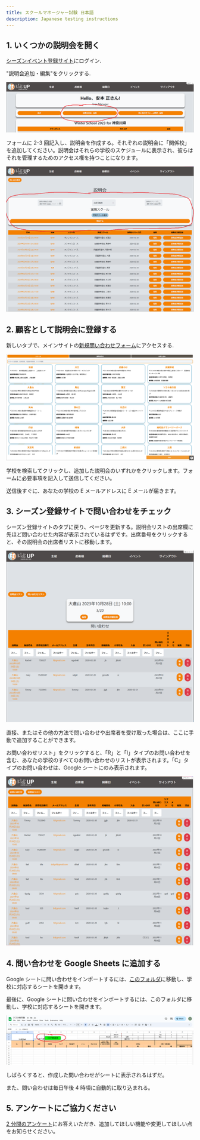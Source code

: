 ```yaml
---
title: スクールマネージャー試験 日本語
description: Japanese testing instructions
---
```


## 1. いくつかの説明会を開く

<a href="https://kids-up.app/" target="_blank">シーズンイベント登録サイト</a>にログイン.

"説明会追加・編集"をクリックする.

![Manage setsumeikais button](../../../../public/manage_setsumeikai.png)

フォームに 2-3 回記入し、説明会を作成する。それぞれの説明会に「関係校」を追加してください。説明会はそれらの学校のスケジュールに表示され、彼らはそれを管理するためのアクセス権を持つことになります。

![Setsumeikai form](../../../../public/setsumeikai_form.png)

## 2. 顧客として説明会に登録する

新しいタブで、メインサイトの<a href="https://kids-up.jp/book-appointment/#/school_list" target="_blank">新規問い合わせフォーム</a>にアクセスする.

![New inquiry form](../../../../public/new_school_list.png)

学校を検索してクリックし、追加した説明会のいずれかをクリックします。フォームに必要事項を記入して送信してください。

送信後すぐに、あなたの学校の E メールアドレスに E メールが届きます。

## 3. シーズン登録サイトで問い合わせをチェック

シーズン登録サイトのタブに戻り、ページを更新する。説明会リストの出席欄に先ほど問い合わせた内容が表示されているはずです。出席番号をクリックすると、その説明会の出席者リストに移動します。

![Attendance list](../../../../public/new_attendance_sheet.png)

直接、またはその他の方法で問い合わせや出席者を受け取った場合は、ここに手動で追加することができます。

お問い合わせリスト」をクリックすると、「R」と「I」タイプのお問い合わせを含む、あなたの学校のすべてのお問い合わせのリストが表示されます。「C」タイプのお問い合わせは、Google シートにのみ表示されます。

![Inquiry list](../../../../public/new_inquiry_sheet.png)

## 4. 問い合わせを Google Sheets に追加する

Google シートに問い合わせをインポートするには、<a href="https://drive.google.com/drive/folders/1q8jnRZbL93Y9PHjRwTNZCYA9jXAnqhUe" target="_blank">このフォルダ</a>に移動し、学校に対応するシートを開きます。

最後に、Google シートに問い合わせをインポートするには、このフォルダに移動し、学校に対応するシートを開きます。

![Green button](../../../../public/green_button.png)

しばらくすると、作成した問い合わせがシートに表示されるはずだ。

また、問い合わせは毎日午後 4 時頃に自動的に取り込まれる。

## 5. アンケートにご協力ください

[2 分間のアンケート](https://forms.gle/LdJwz2FZuEo5Go9M6)にお答えいただき、追加してほしい機能や変更してほしい点をお知らせください。
